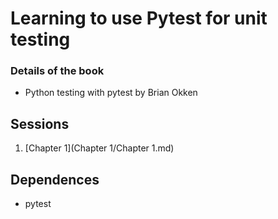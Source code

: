 # Learning to use Pytest for unit testing

### Details of the book

* Python testing with pytest by Brian Okken

## Sessions

1. [Chapter 1](Chapter 1/Chapter 1.md)

## Dependences

* pytest
